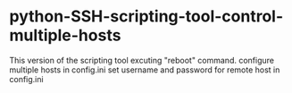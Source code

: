 # python-SSH-scripting-tool-control-multiple-hosts
This version of the scripting tool excuting "reboot" command.
configure multiple hosts in config.ini
set username and password for remote host in config.ini
